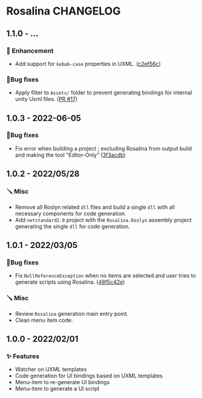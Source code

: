 # Rosalina CHANGELOG

## 1.1.0 - ...

### 🚀 Enhancement

* Add support for `kebab-case` properties in UXML. ([c2ef56c](https://github.com/Eastrall/Rosalina/commit/c2ef56c001c913d378907db6a760d28d6a503b64))

### 🐛Bug fixes

* Apply filter to `Assets/` folder to prevent generating bindings for internal unity Uxml files. ([PR #17](https://github.com/Eastrall/Rosalina/pull/17))

## 1.0.3 - 2022-06-05

### 🐛Bug fixes

* Fix error when building a project ; excluding Rosalina from output build and making the tool "Editor-Only" ([3f3acdb](https://github.com/Eastrall/Rosalina/commit/3f3acdb65b5c160fc167ff79b0027644f13c6874))

## 1.0.2 - 2022/05/28

### 🪛 Misc

* Remove all Roslyn related `dll` files and build a single `dll` with all necessary components for code generation.
* Add `netstandard2.0` project with the `Rosalina.Roslyn` assembly project generating the single `dll` for code generation.

## 1.0.1 - 2022/03/05

### 🐛Bug fixes

* Fix `NullReferenceException` when no items are selected and user tries to generate scripts using Rosalina. ([48f5c42e](https://github.com/Eastrall/Rosalina/commit/48f5c42ec84334bfb0bece73a7cf063b43bd7026))

### 🪛 Misc

* Review `Rosalina` generation main entry point.
* Clean menu item code.

## 1.0.0 - 2022/02/01

### ✨ Features 

* Watcher on UXML templates
* Code generation for UI bindings based on UXML templates
* Menu-item to re-generate UI bindings
* Menu-item to generate a UI script
